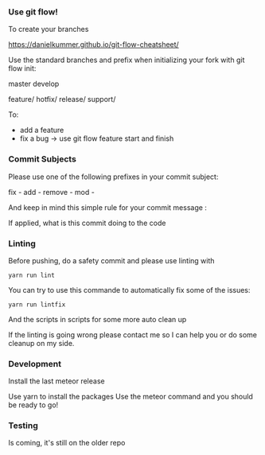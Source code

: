 ### Use git flow!

To create your branches

https://danielkummer.github.io/git-flow-cheatsheet/

Use the standard branches and prefix when initializing your fork with git flow init:

master
develop

feature/
hotfix/
release/
support/

To:
- add a feature
- fix a bug
-> use git flow feature start and finish

### Commit Subjects

Please use one of the following prefixes in your commit subject:

fix - 
add -
remove -
mod - 

And keep in mind this simple rule for your commit message :

If applied, what is this commit doing to the code

### Linting

Before pushing, do a safety commit and please use linting with

```yarn run lint```

You can try to use this commande to automatically fix some of the issues:

```yarn run lintfix```

And the scripts in scripts for some more auto clean up

If the linting is going wrong please contact me so I can help you or do some cleanup on my side.

### Development

Install the last meteor release

Use yarn to install the packages
Use the meteor command and you should be ready to go!

### Testing

Is coming, it's still on the older repo
